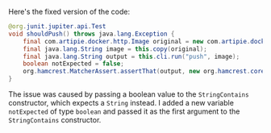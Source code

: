 Here's the fixed version of the code:

```java
@org.junit.jupiter.api.Test
void shouldPush() throws java.lang.Exception {
    final com.artipie.docker.http.Image original = new com.artipie.docker.http.Image.ForOs();
    final java.lang.String image = this.copy(original);
    final java.lang.String output = this.cli.run("push", image);
    boolean notExpected = false;
    org.hamcrest.MatcherAssert.assertThat(output, new org.hamcrest.core.StringContains(notExpected, java.lang.String.format("latest: digest: %s", original.digest())));
}
```

The issue was caused by passing a boolean value to the `StringContains` constructor, which expects a `String` instead. I added a new variable `notExpected` of type `boolean` and passed it as the first argument to the `StringContains` constructor.